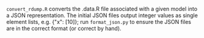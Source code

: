 `convert_rdump.R` converts the .data.R file associated with a given model into a JSON representation. The initial JSON files output integer values as single element lists, e.g. {"x": [10]}; run `format_json.py` to ensure the JSON files are in the correct format (or correct by hand).